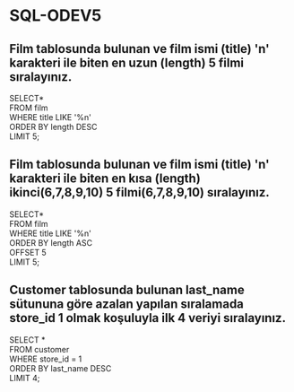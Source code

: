 # SQL-ODEV5

## Film tablosunda bulunan ve film ismi (title) 'n' karakteri ile biten en uzun (length) 5 filmi sıralayınız.

SELECT* <br>
FROM film  <br>
WHERE title LIKE '%n' <br>
ORDER BY length DESC <br>
LIMIT 5;  <br>

## Film tablosunda bulunan ve film ismi (title) 'n' karakteri ile biten en kısa (length) ikinci(6,7,8,9,10) 5 filmi(6,7,8,9,10) sıralayınız.

SELECT*  <br>
FROM film  <br>
WHERE title LIKE '%n'  <br>
ORDER BY length ASC  <br>
OFFSET 5  <br>
LIMIT 5;  <br>

## Customer tablosunda bulunan last_name sütununa göre azalan yapılan sıralamada store_id 1 olmak koşuluyla ilk 4 veriyi sıralayınız.

SELECT *  <br>
FROM customer  <br>
WHERE store_id = 1  <br>
ORDER BY last_name DESC  <br>
LIMIT 4;  <br>
